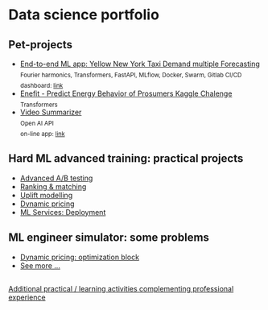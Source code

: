 # Data science portfolio
## Pet-projects
- [End-to-end ML app: Yellow New York Taxi Demand multiple Forecasting](https://github.com/olip78/ynyt)
  <br><sub>Fourier harmonics, Transformers, FastAPI, MLflow, Docker, Swarm, Gitlab CI/CD</sub>
  <br><sub>dashboard: [link](http://158.160.109.15:8080) </sub>
- [Enefit - Predict Energy Behavior of Prosumers Kaggle Chalenge](https://github.com/olip78/Enefit)
  <br><sub>Transformers</sub>
- [Video Summarizer](https://github.com/olip78/video_summarizer)
  <br><sub>Open AI API</sub>
  <br><sub>on-line app: [link](http://159.223.16.238:8501) </sub>  
## Hard ML advanced training: practical projects
- [Advanced A/B testing](./hard_ml/ab)
- [Ranking & matching](./hard_ml/ranking)
- [Uplift modelling](./hard_ml/uplift)
- [Dynamic pricing](./hard_ml/dynamic_pricing)
- [ML Services: Deployment](/hard_ml/deployment)

## ML engineer simulator: some problems
- [Dynamic pricing: optimization block](./ml_simulator/pricing/)
- [See more ...](./ml_simulator/)

##   
[Additional practical / learning activities complementing professional experience](./self_study.md)
